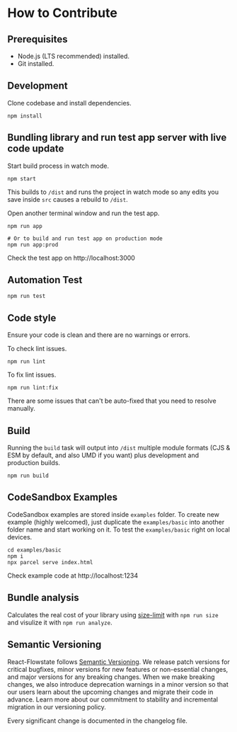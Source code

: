 # How to Contribute

## Prerequisites
- Node.js (LTS recommended) installed.
- Git installed.

## Development
Clone codebase and install dependencies.
```
npm install
```

## Bundling library and run test app server with live code update
Start build process in watch mode.
```
npm start
```
This builds to `/dist` and runs the project in watch mode so any edits you save inside `src` causes a rebuild to `/dist`.

Open another terminal window and run the test app.
```
npm run app

# Or to build and run test app on production mode
npm run app:prod
```
Check the test app on http://localhost:3000

## Automation Test
```
npm run test
```

## Code style
Ensure your code is clean and there are no warnings or errors.

To check lint issues.
```
npm run lint
```

To fix lint issues.
```
npm run lint:fix
```
There are some issues that can't be auto-fixed that you need to resolve manually.

## Build
Running the `build` task will output into `/dist` multiple module formats (CJS & ESM by default, and also UMD if you want) plus development and production builds.
```
npm run build
```

## CodeSandbox Examples
CodeSandbox examples are stored inside `examples` folder.
To create new example (highly welcomed), just duplicate the `examples/basic` into another folder name and start working on it.
To test the `examples/basic` right on local devices.
```
cd examples/basic
npm i
npx parcel serve index.html
```
Check example code at http://localhost:1234

## Bundle analysis
Calculates the real cost of your library using [size-limit](https://github.com/ai/size-limit) with `npm run size` and visulize it with `npm run analyze`.

## Semantic Versioning
React-Flowstate follows [Semantic Versioning](https://semver.org/). We release patch versions for critical bugfixes, minor versions for new features or non-essential changes, and major versions for any breaking changes. When we make breaking changes, we also introduce deprecation warnings in a minor version so that our users learn about the upcoming changes and migrate their code in advance. Learn more about our commitment to stability and incremental migration in our versioning policy.

Every significant change is documented in the changelog file.
